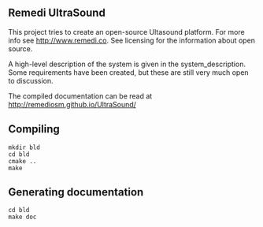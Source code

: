 Remedi UltraSound
-----------------

This project tries to create an open-source Ultasound platform. For more info 
see http://www.remedi.co. See licensing for the information about open 
source.

A high-level description of the system is given in the system_description.
Some requirements have been created, but these are still very much open to
 discussion.

The compiled documentation can be read at http://remediosm.github.io/UltraSound/

Compiling
---------

    mkdir bld
    cd bld
    cmake ..
    make

Generating documentation
------------------------

    cd bld
    make doc
